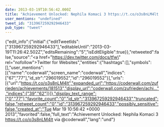 ```yaml
---
date: 2013-03-19T10:56:42.000Z
title: "Achievement Unlocked: Nephila Komaci 3 https://t.co/o3s8nLM4lt via <a href='http://twitter.com/coderwall'>@coderwall</a>″"
user_mentions: "undefined"
tweet_id: "313967259292946433"
pub_type: "tweet"
---
```

{"edit_info":{"initial":{"editTweetIds":["313967259292946433"],"editableUntil":"2013-03-19T11:26:42.502Z","editsRemaining":"5","isEditEligible":true}},"retweeted":false,"source":"<a href=\"https://dev.twitter.com/docs/tfw\" rel=\"nofollow\">Twitter for Websites</a>","entities":{"hashtags":[],"symbols":[],"user_mentions":[{"name":"coderwall","screen_name":"coderwall","indices":["67","77"],"id_str":"296019552","id":"296019552"}],"urls":[{"url":"https://t.co/o3s8nLM4lt","expanded_url":"https://coderwall.com/zufrieden/achievements/181513","display_url":"coderwall.com/zufrieden/achi…","indices":["39","62"]}]},"display_text_range":["0","77"],"favorite_count":"0","id_str":"313967259292946433","truncated":false,"retweet_count":"0","id":"313967259292946433","possibly_sensitive":false,"created_at":"Tue Mar 19 10:56:42 +0000 2013","favorited":false,"full_text":"Achievement Unlocked: Nephila Komaci 3 https://t.co/o3s8nLM4lt via @coderwall","lang":"und"}
